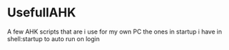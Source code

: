 # UsefullAHK
A few AHK scripts that are i use for my own PC 
the ones in startup i have in shell:startup to auto run on login
